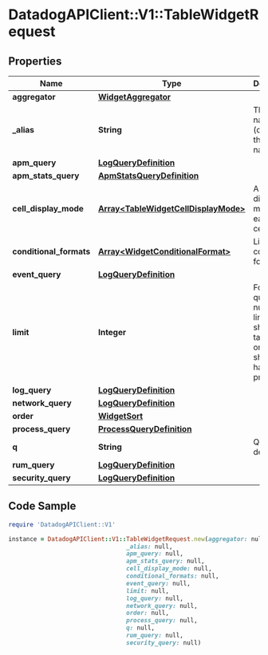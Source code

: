 # DatadogAPIClient::V1::TableWidgetRequest

## Properties

Name | Type | Description | Notes
------------ | ------------- | ------------- | -------------
**aggregator** | [**WidgetAggregator**](WidgetAggregator.md) |  | [optional] 
**_alias** | **String** | The column name (defaults to the metric name). | [optional] 
**apm_query** | [**LogQueryDefinition**](LogQueryDefinition.md) |  | [optional] 
**apm_stats_query** | [**ApmStatsQueryDefinition**](ApmStatsQueryDefinition.md) |  | [optional] 
**cell_display_mode** | [**Array&lt;TableWidgetCellDisplayMode&gt;**](TableWidgetCellDisplayMode.md) | A list of display modes for each table cell. | [optional] 
**conditional_formats** | [**Array&lt;WidgetConditionalFormat&gt;**](WidgetConditionalFormat.md) | List of conditional formats. | [optional] 
**event_query** | [**LogQueryDefinition**](LogQueryDefinition.md) |  | [optional] 
**limit** | **Integer** | For metric queries, the number of lines to show in the table. Only one request should have this property. | [optional] 
**log_query** | [**LogQueryDefinition**](LogQueryDefinition.md) |  | [optional] 
**network_query** | [**LogQueryDefinition**](LogQueryDefinition.md) |  | [optional] 
**order** | [**WidgetSort**](WidgetSort.md) |  | [optional] 
**process_query** | [**ProcessQueryDefinition**](ProcessQueryDefinition.md) |  | [optional] 
**q** | **String** | Query definition. | [optional] 
**rum_query** | [**LogQueryDefinition**](LogQueryDefinition.md) |  | [optional] 
**security_query** | [**LogQueryDefinition**](LogQueryDefinition.md) |  | [optional] 

## Code Sample

```ruby
require 'DatadogAPIClient::V1'

instance = DatadogAPIClient::V1::TableWidgetRequest.new(aggregator: null,
                                 _alias: null,
                                 apm_query: null,
                                 apm_stats_query: null,
                                 cell_display_mode: null,
                                 conditional_formats: null,
                                 event_query: null,
                                 limit: null,
                                 log_query: null,
                                 network_query: null,
                                 order: null,
                                 process_query: null,
                                 q: null,
                                 rum_query: null,
                                 security_query: null)
```


